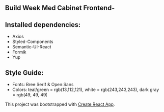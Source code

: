 
## Build Week Med Cabinet Frontend-

## Installed dependencies: 

- Axios
- Styled-Components
- Semantic-UI-React
- Formik
- Yup

## Style Guide:

- Fonts: Bree Serif & Open Sans
- Colors: teal/green = rgb(13,112,121), white = rgb(243,243,243), dark gray = rgb(49, 49, 49)

This project was bootstrapped with [Create React App](https://github.com/facebook/create-react-app).
